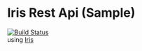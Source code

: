 # Iris Rest Api (Sample)
[![Build Status](https://travis-ci.org/giansalex/iris-rest.svg?branch=master)](https://travis-ci.org/giansalex/iris-rest)     
using [Iris](https://github.com/kataras/iris)